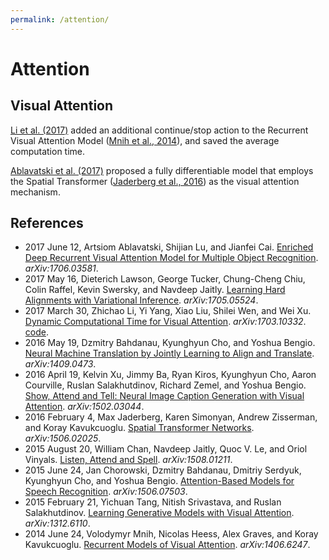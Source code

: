 ```yaml
---
permalink: /attention/
---
```

# Attention

## Visual Attention

[Li et al. (2017)](https://arxiv.org/abs/1703.10332) added an additional continue/stop action to the Recurrent Visual Attention Model ([Mnih et al., 2014](https://arxiv.org/abs/1406.6247)), and saved the average computation time.

[Ablavatski et al. (2017)](https://arxiv.org/abs/1706.03581) proposed a fully differentiable model that employs the Spatial Transformer ([Jaderberg et al., 2016](https://arxiv.org/abs/1506.02025)) as the visual attention mechanism.

## References

* 2017 June 12, Artsiom Ablavatski, Shijian Lu, and Jianfei Cai. [Enriched Deep Recurrent Visual Attention Model for Multiple Object Recognition](https://arxiv.org/abs/1706.03581). *arXiv:1706.03581*.
* 2017 May 16, Dieterich Lawson, George Tucker, Chung-Cheng Chiu, Colin Raffel, Kevin Swersky, and Navdeep Jaitly. [Learning Hard Alignments with Variational Inference](https://arxiv.org/abs/1705.05524). *arXiv:1705.05524*.
* 2017 March 30, Zhichao Li, Yi Yang, Xiao Liu, Shilei Wen, and Wei Xu. [Dynamic Computational Time for Visual Attention](https://arxiv.org/abs/1703.10332). *arXiv:1703.10332*. [code](https://github.com/baidu-research/DT-RAM).
* 2016 May 19, Dzmitry Bahdanau, Kyunghyun Cho, and Yoshua Bengio. [Neural Machine Translation by Jointly Learning to Align and Translate](https://arxiv.org/abs/1409.0473). *arXiv:1409.0473*.
* 2016 April 19, Kelvin Xu, Jimmy Ba, Ryan Kiros, Kyunghyun Cho, Aaron Courville, Ruslan Salakhutdinov, Richard Zemel, and Yoshua Bengio. [Show, Attend and Tell: Neural Image Caption Generation with Visual Attention](https://arxiv.org/abs/1502.03044). *arXiv:1502.03044*.
* 2016 February 4, Max Jaderberg, Karen Simonyan, Andrew Zisserman, and Koray Kavukcuoglu. [Spatial Transformer Networks](https://arxiv.org/abs/1506.02025). *arXiv:1506.02025*.
* 2015 August 20, William Chan, Navdeep Jaitly, Quoc V. Le, and Oriol Vinyals. [Listen, Attend and Spell](https://arxiv.org/abs/1508.01211). *arXiv:1508.01211*.
* 2015 June 24, Jan Chorowski, Dzmitry Bahdanau, Dmitriy Serdyuk, Kyunghyun Cho, and Yoshua Bengio. [Attention-Based Models for Speech Recognition](https://arxiv.org/abs/1506.07503). *arXiv:1506.07503*.
* 2015 February 21, Yichuan Tang, Nitish Srivastava, and Ruslan Salakhutdinov. [Learning Generative Models with Visual Attention](https://arxiv.org/abs/1312.6110). *arXiv:1312.6110*.
* 2014 June 24, Volodymyr Mnih, Nicolas Heess, Alex Graves, and Koray Kavukcuoglu. [Recurrent Models of Visual Attention](https://arxiv.org/abs/1406.6247). *arXiv:1406.6247*.
